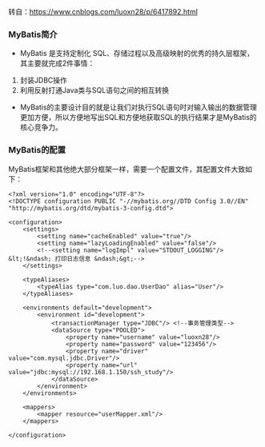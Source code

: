 转自：https://www.cnblogs.com/luoxn28/p/6417892.html
### MyBatis简介
- MyBatis 是支持定制化 SQL、存储过程以及高级映射的优秀的持久层框架，其主要就完成2件事情：
1. 封装JDBC操作
2. 利用反射打通Java类与SQL语句之间的相互转换
- MyBatis的主要设计目的就是让我们对执行SQL语句时对输入输出的数据管理更加方便，所以方便地写出SQL和方便地获取SQL的执行结果才是MyBatis的核心竞争力。

### MyBatis的配置
MyBatis框架和其他绝大部分框架一样，需要一个配置文件，其配置文件大致如下：
```language
<?xml version="1.0" encoding="UTF-8"?>
<!DOCTYPE configuration PUBLIC "-//mybatis.org//DTD Config 3.0//EN" "http://mybatis.org/dtd/mybatis-3-config.dtd">

<configuration>
    <settings>
        <setting name="cacheEnabled" value="true"/>
        <setting name="lazyLoadingEnabled" value="false"/>
        <!--<setting name="logImpl" value="STDOUT_LOGGING"/> &lt;!&ndash; 打印日志信息 &ndash;&gt;-->
    </settings>

    <typeAliases>
        <typeAlias type="com.luo.dao.UserDao" alias="User"/>
    </typeAliases>

    <environments default="development">
        <environment id="development">
            <transactionManager type="JDBC"/> <!--事务管理类型-->
            <dataSource type="POOLED">
                <property name="username" value="luoxn28"/>
                <property name="password" value="123456"/>
                <property name="driver" value="com.mysql.jdbc.Driver"/>
                <property name="url" value="jdbc:mysql://192.168.1.150/ssh_study"/>
            </dataSource>
        </environment>
    </environments>

    <mappers>
        <mapper resource="userMapper.xml"/>
    </mappers>

</configuration>
```
